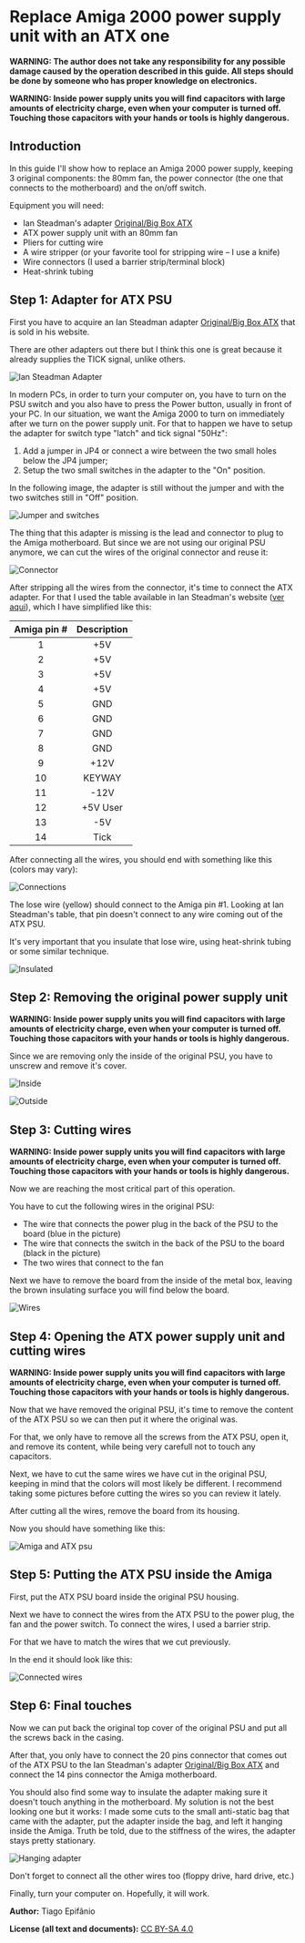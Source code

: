 # Replace Amiga 2000 power supply unit with an ATX one

**WARNING: The author does not take any responsibility for any possible damage caused by the operation described in this guide. All steps should be done by someone who has proper knowledge on electronics.**

**WARNING: Inside power supply units you will find capacitors with large amounts of electricity charge, even when your computer is turned off. Touching those capacitors with your hands or tools is highly dangerous.**

## Introduction

In this guide I'll show how to replace an Amiga 2000 power supply, keeping 3 original components: the 80mm fan, the power connector (the one that connects to the motherboard) and the on/off switch.

Equipment you will need:

- Ian Steadman's adapter [Original/Big Box ATX](http://www.ianstedman.co.uk/Sales/IanStedmanscatalogue/ianstedmanscatalogue_2.html)
- ATX power supply unit with an 80mm fan
- Pliers for cutting wire
- A wire stripper (or your favorite tool for stripping wire – I use a knife)
- Wire connectors (I used a barrier strip/terminal block)
- Heat-shrink tubing


## Step 1: Adapter for ATX PSU

First you have to acquire an Ian Steadman adapter [Original/Big Box ATX](http://www.ianstedman.co.uk/Sales/IanStedmanscatalogue/ianstedmanscatalogue_2.html) that is sold in his website. 

There are other adapters out there but I think this one is great because it already supplies the TICK signal, unlike others.

![Ian Steadman Adapter](images/steadman_adapter.jpg)

In modern PCs, in order to turn your computer on, you have to turn on the PSU switch and you also have to press the Power button, usually in front of your PC. In our situation, we want the Amiga 2000 to turn on immediately after we turn on the power supply unit. For that to happen we have to setup the adapter for switch type "latch" and tick signal "50Hz":

1. Add a jumper in JP4 or connect a wire between the two small holes below the JP4 jumper;
2. Setup the two small switches in the adapter to the "On" position.

In the following image, the adapter is still without the jumper and with the two switches still in "Off" position.

![Jumper and switches](images/jumper_switches.jpg)

The thing that this adapter is missing is the lead and connector to plug to the Amiga motherboard. But since we are not using our original PSU anymore, we can cut the wires of the original connector and reuse it:

![Connector](images/connector.jpg)

After stripping all the wires from the connector, it's time to connect the ATX adapter. For that I used the table available in Ian Steadman's website ([ver aqui](http://www.ianstedman.co.uk/Amiga/amiga_hacks/Amiga_PSU/amiga_psu.html#wiringa1500)), which I have simplified like this:


| Amiga pin # | Description |
|:-----------:|:-----------:|
|1|+5V|
|2|+5V|
|3|+5V|
|4|+5V|
|5|GND|
|6|GND|
|7|GND|
|8|GND|
|9|+12V|
|10|KEYWAY|
|11|-12V|
|12|+5V User|
|13|-5V|
|14|Tick|


After connecting all the wires, you should end with something like this (colors may vary):

![Connections](images/connections.jpg)

The lose wire (yellow) should connect to the Amiga pin #1. Looking at Ian Steadman's table, that pin doesn't connect to any wire coming out of the ATX PSU.

It's very important that you insulate that lose wire, using heat-shrink tubing or some similar technique.

![Insulated](images/yellow_insulated.jpg)


## Step 2: Removing the original power supply unit

**WARNING: Inside power supply units you will find capacitors with large amounts of electricity charge, even when your computer is turned off. Touching those capacitors with your hands or tools is highly dangerous.**

Since we are removing only the inside of the original PSU, you have to unscrew and remove it's cover.

![Inside](images/inside.jpg)

![Outside](images/outside.jpg)


## Step 3: Cutting wires

**WARNING: Inside power supply units you will find capacitors with large amounts of electricity charge, even when your computer is turned off. Touching those capacitors with your hands or tools is highly dangerous.**

Now we are reaching the most critical part of this operation.

You have to cut the following wires in the original PSU:

- The wire that connects the power plug in the back of the PSU to the board (blue in the picture)
- The wire that connects the switch in the back of the PSU to the board (black in the picture)
- The two wires that connect to the fan

Next we have to remove the board from the inside of the metal box, leaving the brown insulating surface you will find below the board.

![Wires](images/wires.jpg)


## Step 4: Opening the ATX power supply unit and cutting wires

**WARNING: Inside power supply units you will find capacitors with large amounts of electricity charge, even when your computer is turned off. Touching those capacitors with your hands or tools is highly dangerous.**

Now that we have removed the original PSU, it's time to remove the content of the ATX PSU so we can then put it where the original was.

For that, we only have to remove all the screws from the ATX PSU, open it, and remove its content, while being very carefull not to touch any capacitors.

Next, we have to cut the same wires we have cut in the original PSU, keeping in mind that the colors will most likely be different. I recommend taking some pictures before cutting the wires so you can review it lately.

After cutting all the wires, remove the board from its housing.

Now you should have something like this:

![Amiga and ATX psu](images/transplant.jpg)


## Step 5: Putting the ATX PSU inside the Amiga

First, put the ATX PSU board inside the original PSU housing.

Next we have to connect the wires from the ATX PSU to the power plug, the fan and the power switch. To connect the wires, I used a barrier strip.

For that we have to match the wires that we cut previously.

In the end it should look like this:

![Connected wires](images/connected_wires.jpg)


## Step 6: Final touches

Now we can put back the original top cover of the original PSU and put all the screws back in the casing.

After that, you only have to connect the 20 pins connector that comes out of the ATX PSU to the Ian Steadman's adapter [Original/Big Box ATX](http://www.ianstedman.co.uk/Sales/IanStedmanscatalogue/ianstedmanscatalogue_2.html) and connect the 14 pins connector the Amiga motherboard.

You should also find some way to insulate the adapter making sure it doesn't touch anything in the motherboard. My solution is not the best looking one but it works: I made some cuts to the small anti-static bag that came with the adapter, put the adapter inside the bag, and left it hanging inside the Amiga. Truth be told, due to the stiffness of the wires, the adapter stays pretty stationary.

![Hanging adapter](images/hanging_adapter.jpg)

Don't forget to connect all the other wires too (floppy drive, hard drive, etc.)

Finally, turn your computer on. Hopefully, it will work.

**Author:** Tiago Epifânio

**License (all text and documents):** [CC BY-SA 4.0](https://creativecommons.org/licenses/by-sa/4.0/)

